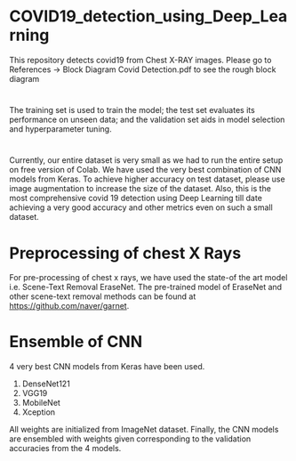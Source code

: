 # COVID19_detection_using_Deep_Learning
This repository detects covid19 from Chest X-RAY images.
Please go to References  -> Block Diagram Covid Detection.pdf to see the rough block diagram
#
The training set is used to train the model; the test set evaluates its performance on unseen data; and the validation set aids in model selection and hyperparameter tuning.
#
Currently, our entire dataset is very small as we had to run the entire setup on free version of Colab. We have used the very best combination of CNN models from Keras. To achieve higher accuracy on test dataset, please use image augmentation to increase the size of the dataset. Also, this is the most comprehensive covid 19 detection using Deep Learning till date achieving a very good accuracy and other metrics even on such a small dataset.
# Preprocessing of chest X Rays
For pre-processing of chest x rays, we have used the state-of the art model i.e. Scene-Text Removal EraseNet. The pre-trained model of EraseNet and other scene-text removal methods can be found at https://github.com/naver/garnet.
# Ensemble of CNN 
4 very best CNN models from Keras have been used.
1. DenseNet121
2. VGG19
3. MobileNet
4. Xception

All weights are initialized from ImageNet dataset.
Finally, the CNN models are ensembled with weights given corresponding to the validation accuracies from the 4 models.
